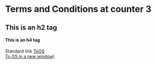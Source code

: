 # Terms and Conditions at counter 3
## This is an h2 tag
#### This is an h4 tag

Standard link [ToOS](https://www.ordnancesurvey.co.uk/)\
<a href="https://www.ordnancesurvey.co.uk/" target="_blank">To OS in a new window</a>\
